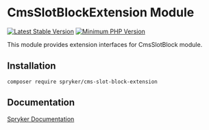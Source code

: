 # CmsSlotBlockExtension Module
[![Latest Stable Version](https://poser.pugx.org/spryker/cms-slot-block-extension/v/stable.svg)](https://packagist.org/packages/spryker/cms-slot-block-extension)
[![Minimum PHP Version](https://img.shields.io/badge/php-%3E%3D%207.4-8892BF.svg)](https://php.net/)

This module provides extension interfaces for CmsSlotBlock module.

## Installation

```
composer require spryker/cms-slot-block-extension
```

## Documentation

[Spryker Documentation](https://docs.spryker.com)
